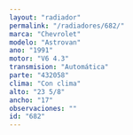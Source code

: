 ```yaml
---
layout: "radiador"
permalink: "/radiadores/682/"
marca: "Chevrolet"
modelo: "Astrovan"
ano: "1991"
motor: "V6 4.3"
transmision: "Automática"
parte: "432058"
clima: "Con clima"
alto: "23 5/8"
ancho: "17"
observaciones: ""
id: "682"
---
```


